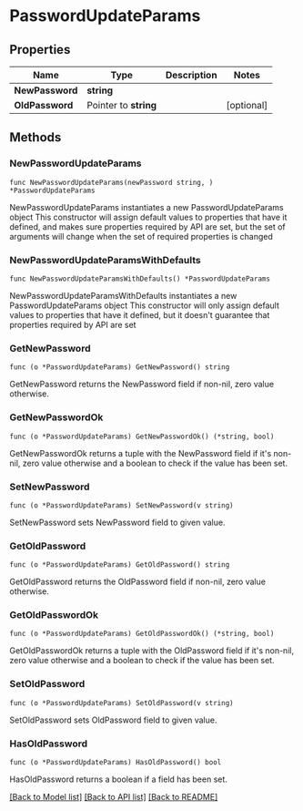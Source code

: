 # PasswordUpdateParams

## Properties

Name | Type | Description | Notes
------------ | ------------- | ------------- | -------------
**NewPassword** | **string** |  | 
**OldPassword** | Pointer to **string** |  | [optional] 

## Methods

### NewPasswordUpdateParams

`func NewPasswordUpdateParams(newPassword string, ) *PasswordUpdateParams`

NewPasswordUpdateParams instantiates a new PasswordUpdateParams object
This constructor will assign default values to properties that have it defined,
and makes sure properties required by API are set, but the set of arguments
will change when the set of required properties is changed

### NewPasswordUpdateParamsWithDefaults

`func NewPasswordUpdateParamsWithDefaults() *PasswordUpdateParams`

NewPasswordUpdateParamsWithDefaults instantiates a new PasswordUpdateParams object
This constructor will only assign default values to properties that have it defined,
but it doesn't guarantee that properties required by API are set

### GetNewPassword

`func (o *PasswordUpdateParams) GetNewPassword() string`

GetNewPassword returns the NewPassword field if non-nil, zero value otherwise.

### GetNewPasswordOk

`func (o *PasswordUpdateParams) GetNewPasswordOk() (*string, bool)`

GetNewPasswordOk returns a tuple with the NewPassword field if it's non-nil, zero value otherwise
and a boolean to check if the value has been set.

### SetNewPassword

`func (o *PasswordUpdateParams) SetNewPassword(v string)`

SetNewPassword sets NewPassword field to given value.


### GetOldPassword

`func (o *PasswordUpdateParams) GetOldPassword() string`

GetOldPassword returns the OldPassword field if non-nil, zero value otherwise.

### GetOldPasswordOk

`func (o *PasswordUpdateParams) GetOldPasswordOk() (*string, bool)`

GetOldPasswordOk returns a tuple with the OldPassword field if it's non-nil, zero value otherwise
and a boolean to check if the value has been set.

### SetOldPassword

`func (o *PasswordUpdateParams) SetOldPassword(v string)`

SetOldPassword sets OldPassword field to given value.

### HasOldPassword

`func (o *PasswordUpdateParams) HasOldPassword() bool`

HasOldPassword returns a boolean if a field has been set.


[[Back to Model list]](../README.md#documentation-for-models) [[Back to API list]](../README.md#documentation-for-api-endpoints) [[Back to README]](../README.md)


